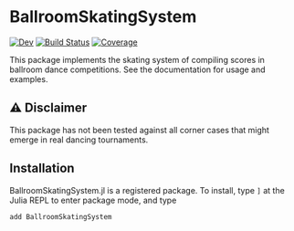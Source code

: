 # BallroomSkatingSystem

[![Dev](https://img.shields.io/badge/docs-dev-blue.svg)](https://sdobber.github.io/BallroomSkatingSystem.jl/dev)
[![Build Status](https://github.com/sdobber/BallroomSkatingSystem.jl/workflows/CI/badge.svg)](https://github.com/sdobber/BallroomSkatingSystem.jl/actions)
[![Coverage](https://codecov.io/gh/sdobber/BallroomSkatingSystem.jl/branch/master/graph/badge.svg)](https://codecov.io/gh/sdobber/BallroomSkatingSystem.jl)

This package implements the skating system of compiling scores in ballroom dance competitions. See the documentation for usage and examples.


## :warning: Disclaimer

This package has not been tested against all corner cases that might emerge in real dancing tournaments. 


## Installation

BallroomSkatingSystem.jl is a registered package. To install, type `]` at the Julia REPL to enter package mode, and type
```
add BallroomSkatingSystem
```
